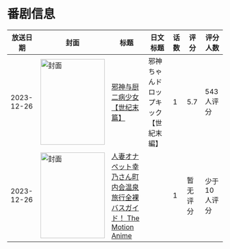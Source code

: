 # 番剧信息

|放送日期|封面|标题|日文标题|话数|评分|评分人数|
|---|---|---|---|---|---|---|
|2023-12-26|<img src="https://lain.bgm.tv/pic/cover/c/e0/72/433729_ZxFiS.jpg" alt="封面" style="width:150px;height:200px;object-fit:cover;">|[邪神与厨二病少女【世纪末篇】](https://bangumi.tv/subject/433729)|邪神ちゃんドロップキック【世紀末編】|1|5.7|543人评分|
|2023-12-26|<img src="https://bangumi.tv/img/no_icon_subject.png" alt="封面" style="width:150px;height:200px;object-fit:cover;">|[人妻オナペット幸乃さん町内会温泉旅行全裸バスガイド！ The Motion Anime](https://bangumi.tv/subject/474091)||1|暂无评分|少于10人评分|
